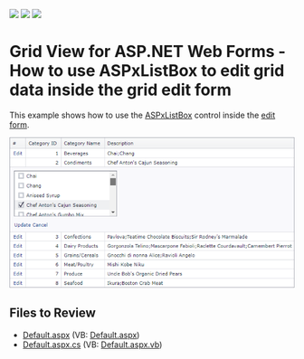 <!-- default badges list -->
![](https://img.shields.io/endpoint?url=https://codecentral.devexpress.com/api/v1/VersionRange/128543494/15.1.3%2B)
[![](https://img.shields.io/badge/Open_in_DevExpress_Support_Center-FF7200?style=flat-square&logo=DevExpress&logoColor=white)](https://supportcenter.devexpress.com/ticket/details/E2625)
[![](https://img.shields.io/badge/📖_How_to_use_DevExpress_Examples-e9f6fc?style=flat-square)](https://docs.devexpress.com/GeneralInformation/403183)
<!-- default badges end -->

# Grid View for ASP.NET Web Forms - How to use ASPxListBox to edit grid data inside the grid edit form

This example shows how to use the [ASPxListBox](https://docs.devexpress.com/AspNet/DevExpress.Web.ASPxListBox) control inside the [edit form](https://docs.devexpress.com/AspNet/3710/components/grid-view/concepts/edit-data/edit-form).

![](listbox-in-grid-edit-form.png)

## Files to Review

* [Default.aspx](./CS/Default.aspx) (VB: [Default.aspx](./VB/Default.aspx))
* [Default.aspx.cs](./CS/Default.aspx.cs) (VB: [Default.aspx.vb](./VB/Default.aspx.vb))
